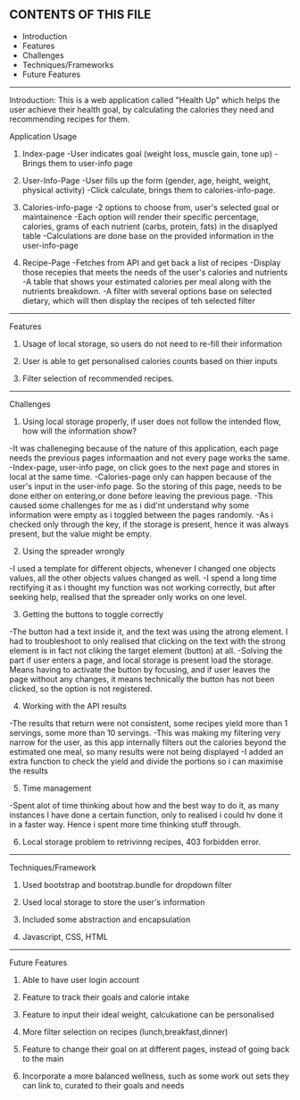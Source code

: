 CONTENTS OF THIS FILE
---------------------

 * Introduction
 * Features
 * Challenges
 * Techniques/Frameworks
 * Future Features

---------------------
 Introduction:
 This is a web application called "Health Up" which helps the user achieve their health goal, by calculating the calories they need and recommending recipes for them.

 Application Usage
 
 1) Index-page
 -User indicates goal (weight loss, muscle gain, tone up)
 -Brings them to user-info page

 2) User-Info-Page
 -User fills up the form (gender, age, height, weight, physical activity)
 -Click calculate, brings them to calories-info-page.

 3) Calories-info-page
 -2 options to choose from, user's selected goal or maintainence
 -Each option will render their specific percentage, calories, grams of each nutrient (carbs, protein, fats) in the disaplyed table
 -Calculations are done base on the provided information in the user-info-page
 
 4) Recipe-Page
 -Fetches from API and get back a list of recipes
 -Display those recepies that meets the needs of the user's calories and nutrients
 -A table that shows your estimated calories per meal along with the nutrients breakdown.
 -A filter with several options base on selected dietary, which will then display the recipes of teh selected filter

---------------------
Features

1) Usage of local storage, so users do not need to re-fill their information

2) User is able to get personalised calories counts based on thier inputs

3) Filter selection of recommended recipes.


---------------------
Challenges
1) Using local storage properly, if user does not follow the intended flow, how will the information show?

-It was challeneging because of the nature of this application, each page needs the previous pages informaation and not every page works the same.
-Index-page, user-info page, on click goes to the next page and stores in local at the same time.
-Calories-page only can happen because of the user's input in the user-info page. So the storing of this page, needs to be done either on entering,or done before leaving the previous page. 
-This caused some challenges for me as i did'nt understand why some information were empty as i toggled between the pages randomly. 
-As i checked only through the key, if the storage is present, hence it was always present, but the value might be empty.

2) Using the spreader wrongly

-I used a template for different objects, whenever I changed one objects values, all the other objects values
changed as well.
-I spend a long time rectifying it as i thought my function was not working correctly, but after seeking help, realised that the spreader only works on one level.

3) Getting the buttons to toggle correctly

-The button had a text inside it, and the text was using the atrong element. I had to troubleshoot to only realised that clicking on the text with the strong element is in fact not cliking the target element (button) at all.
-Solving the part if user enters a page, and local storage is present load the storage. Means having to activate the button by focusing, and if user leaves the page without any changes, it means technically the button has not been clicked, so the option is not registered.

4) Working with the API results

-The results that return were not consistent, some recipes yield more than 1 servings, some more than 10 servings.
-This was making my filtering very narrow for the user, as this app internally filters out the calories beyond the estimated one meal, so many results were not being displayed
-I added an extra function to check the yield and divide the portions so i can maximise the results

5) Time management

-Spent alot of time thinking about how and the best way to do it, as many instances I have done a certain function, only to realised i could hv done it in a faster way. Hence i spent more time thinking stuff through.

6) Local storage problem to retrivinng recipes, 403 forbidden error.

---------------------
Techniques/Framework

1) Used bootstrap and bootstrap.bundle for dropdown filter

2) Used local storage to store the user's information

3) Included some abstraction and encapsulation

4) Javascript, CSS, HTML

---------------------
Future Features

1) Able to have user login account

2) Feature to track their goals and calorie intake

3) Feature to input their ideal weight, calcukatione can be personalised

4) More filter selection on recipes (lunch,breakfast,dinner)

5) Feature to change their goal on at different pages, instead of going back to the main

6) Incorporate a more balanced wellness, such as some work out sets they can link to, curated to their goals and needs
